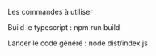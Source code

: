 Les commandes à utiliser

Build le typescript :
npm run build

Lancer le code généré : 
node dist/index.js